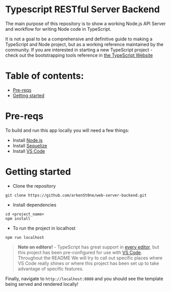 # Typescript RESTful Server Backend 

The main purpose of this repository is to show a working Node.js API Server  and workflow for writing Node code in TypeScript.

It is not a goal to be a comprehensive and definitive guide to making a TypeScript and Node project, but as a working reference maintained by the community. If you are interested in starting a new TypeScript project - check out the bootstrapping tools reference in [the TypeScript Website](https://www.typescriptlang.org/docs/home.html)


<!-- [![Dependency Status](https://david-dm.org/Microsoft/TypeScript-Node-Starter.svg)](https://david-dm.org/Microsoft/TypeScript-Node-Starter) [![Build Status](https://travis-ci.org/Microsoft/TypeScript-Node-Starter.svg?branch=master)](https://travis-ci.org/Microsoft/TypeScript-Node-Starter)
 -->

# Table of contents:

- [Pre-reqs](#pre-reqs)
- [Getting started](#getting-started)

# Pre-reqs
To build and run this app locally you will need a few things:
- Install [Node.js](https://nodejs.org/en/)
- Install [Sequelize](https://sequelize.org/master/manual/getting-started.html)
- Install [VS Code](https://code.visualstudio.com/)

# Getting started
- Clone the repository
```
git clone https://github.com/arkenSt0ne/web-server-backend.git
```
- Install dependencies
```
cd <project_name>
npm install
```
- To run the project in localhost
```
npm run localhost
```
<!-- Or, if you're using VS Code, you can use `cmd + shift + b` to run the default build task (which is mapped to `npm run build`), and then you can use the command palette (`cmd + shift + p`) and select `Tasks: Run Task` > `npm: start` to run `npm start` for you. -->

> **Note on editors!** - TypeScript has great support in [every editor](http://www.typescriptlang.org/index.html#download-links), but this project has been pre-configured for use with [VS Code](https://code.visualstudio.com/).
Throughout the README We will try to call out specific places where VS Code really shines or where this project has been set up to take advantage of specific features.

Finally, navigate to `http://localhost:8080` and you should see the template being served and rendered locally!
